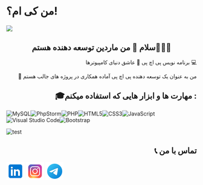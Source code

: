 # من کی ام؟!

<img align="center" src="https://github.com/Mardindeveloper/Mardindeveloper/assets/108567140/d5ad11c1-f7ed-4ef2-8080-7a833db7e59a">

<h2 align="center">سلام 👋 من ماردین توسعه دهنده هستم👨🏻‍💻</h2>

<p align="right">برنامه نویس پی اچ پی 🐘 عاشق دنیای کامپیوترها 💻</p>
<p align="right">🤝 من به عنوان یک توسعه دهنده پی اچ پی آماده همکاری در پروژه های جالب هستم</p>

<h2 align="right">🎓مهارت ها و ابزار هایی که استفاده میکنم : </h2>

![MySQL](https://img.shields.io/badge/mysql-%2300f.svg?style=for-the-badge&logo=mysql&logoColor=white)![PhpStorm](https://img.shields.io/badge/phpstorm-143?style=for-the-badge&logo=phpstorm&logoColor=black&color=black&labelColor=darkorchid)![PHP](https://img.shields.io/badge/php-%23777BB4.svg?style=for-the-badge&logo=php&logoColor=white)![HTML5](https://img.shields.io/badge/html5-%23E34F26.svg?style=for-the-badge&logo=html5&logoColor=white)![CSS3](https://img.shields.io/badge/css3-%231572B6.svg?style=for-the-badge&logo=css3&logoColor=white)![JavaScript](https://img.shields.io/badge/javascript-%23323330.svg?style=for-the-badge&logo=javascript&logoColor=%23F7DF1E)![Visual Studio Code](https://img.shields.io/badge/Visual%20Studio%20Code-0078d7.svg?style=for-the-badge&logo=visual-studio-code&logoColor=white)![Bootstrap](https://img.shields.io/badge/bootstrap-%238511FA.svg?style=for-the-badge&logo=bootstrap&logoColor=white)

![test](https://github.com/Mardindeveloper/Mardindeveloper/assets/108567140/4b7d03e5-cd63-4b9f-9271-558d64200473)

<h2 align="right">📞 تماس با من</h2>
<a href="www.linkedin.com/in/mardindeveloper"><img src="https://github.com/Mardindeveloper/Mardindeveloper/blob/main/image/icons8-linkedin-48.png?raw=true"></a>
<a href="https://www.instagram.com/mardindeveloper/"><img src="https://github.com/Mardindeveloper/Mardindeveloper/blob/main/image/icons8-instagram-48.png?raw=true"></a>
<a href="https://t.me/mardindeveloper"><img src="https://github.com/Mardindeveloper/Mardindeveloper/blob/main/image/icons8-telegram-48.png?raw=true"></a>
